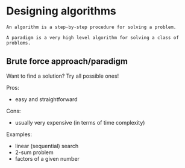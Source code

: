 # Designing algorithms

```
An algorithm is a step-by-step procedure for solving a problem.
```

```
A paradigm is a very high level algorithm for solving a class of problems.
```

## Brute force approach/paradigm

Want to find a solution? Try all possible ones!

Pros:
- easy and straightforward

Cons:
- usually very expensive (in terms of time complexity)

Examples:
- linear (sequential) search
- 2-sum problem
- factors of a given number
